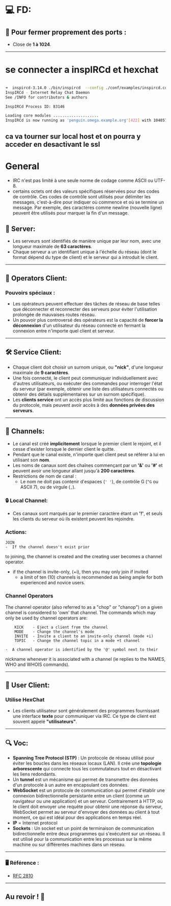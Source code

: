 # 💻 **FD**: 

## 🛑 Pour fermer proprement des ports : 
- Close de **1 à 1024**.

---

# se connecter a inspIRCd et hexchat
```bash

➜  inspircd-3.14.0 ./bin/inspircd  --config ./conf/examples/inspircd.conf.example --nofork
InspIRCd - Internet Relay Chat Daemon
See /INFO for contributors & authors

InspIRCd Process ID: 83146

Loading core modules ....................
InspIRCd is now running as 'penguin.omega.example.org'[422] with 1048576 max open sockets
```

ca va tourner sur local host et on pourra y acceder en desactivant le ssl
---




# **General**

- IRC n'est pas limité à une seule norme de codage comme ASCII ou UTF-8.
- certains octets ont des valeurs spécifiques réservées pour des codes de contrôle. Ces codes de contrôle sont utilisés pour délimiter les messages, c'est-à-dire pour indiquer où commence et où se termine un message. Par exemple, des caractères comme newline (nouvelle ligne) peuvent être utilisés pour marquer la fin d'un message.

## 🔗 **Server**:
- Les serveurs sont identifiés de manière unique par leur nom, avec une longueur maximale de **63 caractères**.
- Chaque serveur a un identifiant unique à l'échelle du réseau (dont le format dépend du type de client) et le serveur qui a introduit le client.

---

## 👮 **Operators Client**:
### Pouvoirs spéciaux :
- Les opérateurs peuvent effectuer des tâches de réseau de base telles que déconnecter et reconnecter des serveurs pour éviter l'utilisation prolongée de mauvaises routes réseau.
- Un pouvoir plus controversé des opérateurs est la capacité de **forcer la déconnexion** d'un utilisateur du réseau connecté en fermant la connexion entre n'importe quel client et serveur.

---

## 🛠️ **Service Client**:
- Chaque client doit choisir un surnom unique, ou **"nick"**, d'une longueur maximale de **9 caractères**.
- Une fois connecté, le client peut communiquer individuellement avec d'autres utilisateurs, ou exécuter des commandes pour interroger l'état du serveur (par exemple, obtenir une liste des utilisateurs connectés ou obtenir des détails supplémentaires sur un surnom spécifique).
- Les **clients service** ont un accès plus limité aux fonctions de discussion du protocole, mais peuvent avoir accès à des **données privées des serveurs**.

---

## 📢 **Channels**:
- Le canal est créé **implicitement** lorsque le premier client le rejoint, et il cesse d'exister lorsque le dernier client le quitte.
- Pendant que le canal existe, n'importe quel client peut se référer à lui en utilisant son **nom**.
- Les noms de canaux sont des chaînes commençant par un **'&'** ou **'#'** et peuvent avoir une longueur allant jusqu'à **200 caractères**.
- Restrictions de nom de canal : 
   - Le nom ne doit pas contenir d'espaces (`' '`), de contrôle G (`^G` ou ASCII 7), ou de virgule (`,`).
   
### 🔒 **Local Channel**:
- Ces canaux sont marqués par le premier caractère étant un **'!'**, et seuls les clients du serveur où ils existent peuvent les rejoindre.

### **Actions**:
    JOIN
    -  If the channel doesn't exist prior
   to joining, the channel is created and the creating user becomes a
   channel operator. 
- if the channel is invite-only, (+i),
   then you may only join if invited
   -  a limit of ten (10)
   channels is recommended as being ample for both experienced and
   novice users.

### **Channel Operators**
  The channel operator (also referred to as a "chop" or "chanop") on a
   given channel is considered to 'own' that channel. 
   The commands which may only be used by channel operators are:

        KICK    - Eject a client from the channel
        MODE    - Change the channel's mode
        INVITE  - Invite a client to an invite-only channel (mode +i)
        TOPIC   - Change the channel topic in a mode +t channel

    -  A channel operator is identified by the '@' symbol next to their
   nickname whenever it is associated with a channel (ie replies to the
   NAMES, WHO and WHOIS commands).

---

## 👤 **User Client**:
### Utilise HexChat
- Les clients utilisateur sont généralement des programmes fournissant une interface **texte** pour communiquer via IRC. Ce type de client est souvent appelé **"utilisateurs"**.

---

## 🔍 **Voc**:
- **Spanning Tree Protocol (STP)** : Un protocole de réseau utilisé pour éviter les boucles dans les réseaux locaux (LAN). Il crée une **topologie arborescente** qui connecte tous les commutateurs tout en désactivant les liens redondants.
- Un **tunnel** est un mécanisme qui permet de transmettre des données d'un protocole à un autre en encapsulant ces données.
 - **WebSocket** est un protocole de communication qui permet d'établir une connexion bidirectionnelle persistante entre un client (comme un navigateur ou une application) et un serveur. Contrairement à HTTP, où le client doit envoyer une requête pour obtenir une réponse du serveur, WebSocket permet au serveur d'envoyer des données au client à tout moment, ce qui est idéal pour des applications en temps réel.
 - **IP** = Internet protocol
 - **Sockets** : Un socket est un point de terminaison de communication bidirectionnelle entre deux programmes qui s'exécutent sur un réseau. Il est utilisé pour la communication entre les processus sur la même machine ou sur différentes machines dans un réseau.

---

### 🖥️ Référence :
- [RFC 2810](https://datatracker.ietf.org/doc/html/rfc2810)

---

## **Au revoir !** 👋
